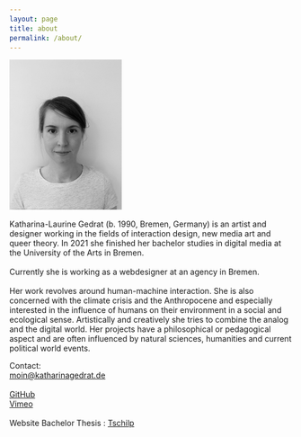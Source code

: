 ```yaml
---
layout: page
title: about
permalink: /about/
---
```

<!-- ![Profilbild](/images/kg-profilbild.jpg) -->

<img src="/images/kg-profilbild-01.jpg" alt="Profilbild" title="Profilbild" width="200"/>

Katharina-Laurine Gedrat (b. 1990, Bremen, Germany) is an artist and designer working in the fields of interaction design, new media art and queer theory. In 2021 she finished her bachelor studies in digital media at the University of the Arts in Bremen. <br><br>Currently she is working as a webdesigner at an agency in Bremen.<br><br>Her work revolves around human-machine interaction. She is also concerned with the climate crisis and the Anthropocene and especially interested in the influence of humans on their environment in a social and ecological sense. Artistically and creatively she tries to combine the analog and the digital world. Her projects have a philosophical or pedagogical aspect and are often influenced by natural sciences, humanities and current political world events.

Contact:<br> <a href="mailto:moin@katharinagedrat.de">moin@katharinagedrat.de</a> <br><br>
[GitHub](https://github.com/KthrnG) <br>
[Vimeo](https://vimeo.com/user111387814) <br><br>
Website Bachelor Thesis : [Tschilp](https://tschilp.net) <br>

[GitHub]: https://github.com/KthrnG
[Tschilp]: https://tschilp.net
[Vimeo]: https://vimeo.com/user111387814
